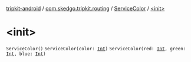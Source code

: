 [tripkit-android](../../index.md) / [com.skedgo.tripkit.routing](../index.md) / [ServiceColor](index.md) / [&lt;init&gt;](./-init-.md)

# &lt;init&gt;

`ServiceColor()`
`ServiceColor(color: `[`Int`](https://kotlinlang.org/api/latest/jvm/stdlib/kotlin/-int/index.html)`)`
`ServiceColor(red: `[`Int`](https://kotlinlang.org/api/latest/jvm/stdlib/kotlin/-int/index.html)`, green: `[`Int`](https://kotlinlang.org/api/latest/jvm/stdlib/kotlin/-int/index.html)`, blue: `[`Int`](https://kotlinlang.org/api/latest/jvm/stdlib/kotlin/-int/index.html)`)`